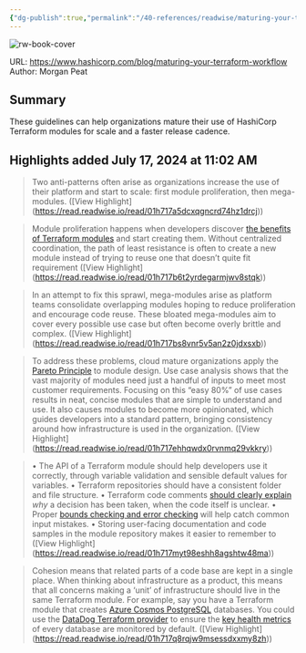 ```yaml
---
{"dg-publish":true,"permalink":"/40-references/readwise/maturing-your-terraform-workflow/","tags":["rw/articles"]}
---
```


![rw-book-cover](https://www.hashicorp.com/favicon.svg)
  
URL: https://www.hashicorp.com/blog/maturing-your-terraform-workflow
Author: Morgan Peat

## Summary

These guidelines can help organizations mature their use of HashiCorp Terraform modules for scale and a faster release cadence.

## Highlights added July 17, 2024 at 11:02 AM
>Two anti-patterns often arise as organizations increase the use of their platform and start to scale: first module proliferation, then mega-modules. ([View Highlight] (https://read.readwise.io/read/01h717a5dcxqgncrd74hz1drcj))


>Module proliferation happens when developers discover [the benefits of Terraform modules](https://developer.hashicorp.com/terraform/tutorials/modules/module#what-are-modules-for) and start creating them. Without centralized coordination, the path of least resistance is often to create a new module instead of trying to reuse one that doesn’t quite fit requirement ([View Highlight] (https://read.readwise.io/read/01h717b6t2yrdegarmjwv8stqk))


>In an attempt to fix this sprawl, mega-modules arise as platform teams consolidate overlapping modules hoping to reduce proliferation and encourage code reuse. These bloated mega-modules aim to cover every possible use case but often become overly brittle and complex. ([View Highlight] (https://read.readwise.io/read/01h717bs8vnr5v5an2z0jdxsxb))


>To address these problems, cloud mature organizations apply the [Pareto Principle](https://en.wikipedia.org/wiki/Pareto_principle) to module design. Use case analysis shows that the vast majority of modules need just a handful of inputs to meet most customer requirements. Focusing on this “easy 80%” of use cases results in neat, concise modules that are simple to understand and use. It also causes modules to become more opinionated, which guides developers into a standard pattern, bringing consistency around how infrastructure is used in the organization. ([View Highlight] (https://read.readwise.io/read/01h717ehhqwdx0rvnmq29vkkry))


>• The API of a Terraform module should help developers use it correctly, through variable validation and sensible default values for variables.
>• Terraform repositories should have a consistent folder and file structure.
>• Terraform code comments [should clearly explain](https://blog.codinghorror.com/code-tells-you-how-comments-tell-you-why/) *why* a decision has been taken, when the code itself is unclear.
>• Proper [bounds checking and error checking](https://developer.hashicorp.com/terraform/language/expressions/custom-conditions) will help catch common input mistakes.
>• Storing user-facing documentation and code samples in the module repository makes it easier to remember to ([View Highlight] (https://read.readwise.io/read/01h717myt98eshh8agshtw48ma))


>Cohesion means that related parts of a code base are kept in a single place. When thinking about infrastructure as a product, this means that all concerns making a ‘unit’ of infrastructure should live in the same Terraform module. For example, say you have a Terraform module that creates [Azure Cosmos PostgreSQL](https://learn.microsoft.com/en-us/azure/cosmos-db/postgresql/introduction) databases. You could use the [DataDog Terraform provider](https://registry.terraform.io/providers/DataDog/datadog/latest) to ensure the [key health metrics](https://www.datadoghq.com/blog/azure-cosmos-db-postgresql/) of every database are monitored by default. ([View Highlight] (https://read.readwise.io/read/01h717q8rqjw9msessdxxmy8zh))


